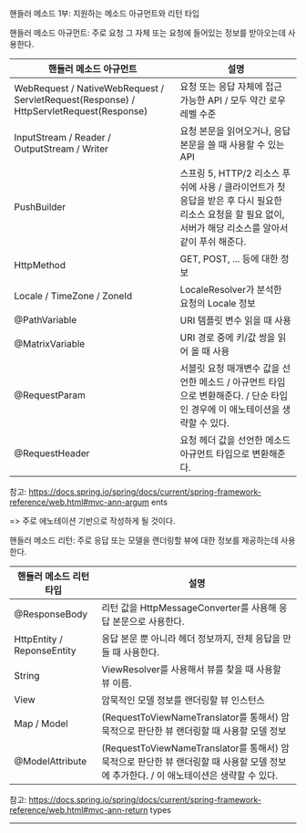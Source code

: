핸들러 메소드 1부: 지원하는 메소드 아규먼트와 리턴 타입

핸들러 메소드 아규먼트: 주로 요청 그 자체 또는 요청에 들어있는 정보를 받아오는데 사용한다.

|핸들러 메소드 아규먼트|설명|
|------|---|
|WebRequest /  NativeWebRequest / ServletRequest(Response) / HttpServletRequest(Response)|요청 또는 응답 자체에 접근 가능한 API / 모두 약간 로우 레벨 수준|
|InputStream / Reader / OutputStream / Writer|요청 본문을 읽어오거나, 응답 본문을 쓸 때 사용할 수 있는 API|
| PushBuilder| 스프링 5, HTTP/2 리소스 푸쉬에 사용 / 클라이언트가 첫 응답을 받은 후 다시 필요한 리소스 요청을 할 필요 없이, 서버가 해당 리소스를 알아서 같이 푸쉬 해준다.|
|HttpMethod |GET, POST, ... 등에 대한 정보 |
| Locale / TimeZone / ZoneId|LocaleResolver가 분석한 요청의 Locale 정보 |
|@PathVariable | URI 템플릿 변수 읽을 때 사용|
| @MatrixVariable|URI 경로 중에 키/값 쌍을 읽어 올 때 사용 |
|@RequestParam | 서블릿 요청 매개변수 값을 선언한 메소드 / 아규먼트 타입으로 변환해준다. /  단순 타입인 경우에 이 애노테이션을 생략할 수 있다.|
  @RequestHeader | 요청 헤더 값을 선언한 메소드 아규먼트 타입으로 변환해준다.|

참고: https://docs.spring.io/spring/docs/current/spring-framework-reference/web.html#mvc-ann-argum ents

=> 주로 에노테이션 기반으로 작성하게 될 것이다.

핸들러 메소드 리턴: 주로 응답 또는 모델을 랜더링할 뷰에 대한 정보를 제공하는데 사용한다.

|핸들러 메소드 리턴타입| 설명|
|---|---|
|@ResponseBody |리턴 값을 HttpMessageConverter를 사용해 응답 본문으로 사용한다.|
| HttpEntity /  ReponseEntity|응답 본문 뿐 아니라 헤더 정보까지, 전체 응답을 만들 때 사용한다. |
|String |ViewResolver를 사용해서 뷰를 찾을 때 사용할 뷰 이름. |
|View | 암묵적인 모델 정보를 랜더링할 뷰 인스턴스|
| Map / Model| (RequestToViewNameTranslator를 통해서) 암묵적으로 판단한 뷰 랜더링할 때 사용할 모델 정보|
| @ModelAttribute| (RequestToViewNameTranslator를 통해서) 암묵적으로 판단한 뷰 랜더링할 때 사용할 모델 정보에 추가한다. / 이 애노테이션은 생략할 수 있다.|

참고: https://docs.spring.io/spring/docs/current/spring-framework-reference/web.html#mvc-ann-return types

---


